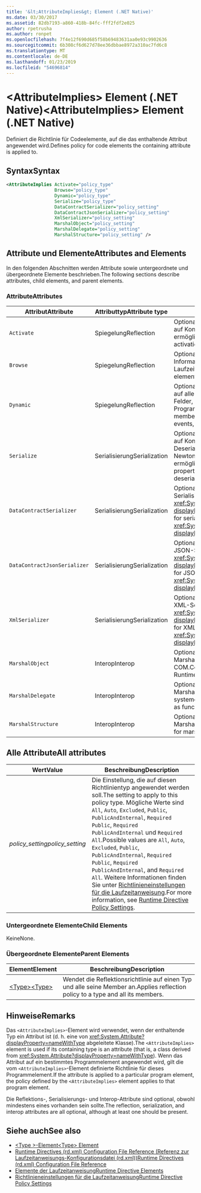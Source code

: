 ```yaml
---
title: '&lt;AttributeImplies&gt; Element (.NET Native)'
ms.date: 03/30/2017
ms.assetid: 82db7193-a860-418b-84fc-fff2fdf2e025
author: rpetrusha
ms.author: ronpet
ms.openlocfilehash: 7f4e12f690d685f58b69483631aa0e93c9902636
ms.sourcegitcommit: 6b308cf6d627d78ee36dbbae8972a310ac7fd6c8
ms.translationtype: MT
ms.contentlocale: de-DE
ms.lasthandoff: 01/23/2019
ms.locfileid: "54696814"
---
```

# <a name="ltattributeimpliesgt-element-net-native"></a><span data-ttu-id="ad563-102">&lt;AttributeImplies&gt; Element (.NET Native)</span><span class="sxs-lookup"><span data-stu-id="ad563-102">&lt;AttributeImplies&gt; Element (.NET Native)</span></span>
<span data-ttu-id="ad563-103">Definiert die Richtlinie für Codeelemente, auf die das enthaltende Attribut angewendet wird.</span><span class="sxs-lookup"><span data-stu-id="ad563-103">Defines policy for code elements the containing attribute is applied to.</span></span>  
  
## <a name="syntax"></a><span data-ttu-id="ad563-104">Syntax</span><span class="sxs-lookup"><span data-stu-id="ad563-104">Syntax</span></span>  
  
```xml  
<AttributeImplies Activate="policy_type"  
                  Browse="policy_type"  
                  Dynamic="policy_type"  
                  Serialize="policy_type"   
                  DataContractSerializer="policy_setting"  
                  DataContractJsonSerializer="policy_setting"  
                  XmlSerializer="policy_setting"  
                  MarshalObject="policy_setting"  
                  MarshalDelegate="policy_setting"  
                  MarshalStructure="policy_setting" />  
```  
  
## <a name="attributes-and-elements"></a><span data-ttu-id="ad563-105">Attribute und Elemente</span><span class="sxs-lookup"><span data-stu-id="ad563-105">Attributes and Elements</span></span>  
 <span data-ttu-id="ad563-106">In den folgenden Abschnitten werden Attribute sowie untergeordnete und übergeordnete Elemente beschrieben.</span><span class="sxs-lookup"><span data-stu-id="ad563-106">The following sections describe attributes, child elements, and parent elements.</span></span>  
  
### <a name="attributes"></a><span data-ttu-id="ad563-107">Attribute</span><span class="sxs-lookup"><span data-stu-id="ad563-107">Attributes</span></span>  
  
|<span data-ttu-id="ad563-108">Attribut</span><span class="sxs-lookup"><span data-stu-id="ad563-108">Attribute</span></span>|<span data-ttu-id="ad563-109">Attributtyp</span><span class="sxs-lookup"><span data-stu-id="ad563-109">Attribute type</span></span>|<span data-ttu-id="ad563-110">Beschreibung</span><span class="sxs-lookup"><span data-stu-id="ad563-110">Description</span></span>|  
|---------------|--------------------|-----------------|  
|`Activate`|<span data-ttu-id="ad563-111">Spiegelung</span><span class="sxs-lookup"><span data-stu-id="ad563-111">Reflection</span></span>|<span data-ttu-id="ad563-112">Optionales Attribut.</span><span class="sxs-lookup"><span data-stu-id="ad563-112">Optional attribute.</span></span> <span data-ttu-id="ad563-113">Steuert den Laufzeitzugriff auf Konstruktoren, um die Aktivierung von Instanzen zu ermöglichen.</span><span class="sxs-lookup"><span data-stu-id="ad563-113">Controls runtime access to constructors to enable activation of instances.</span></span>|  
|`Browse`|<span data-ttu-id="ad563-114">Spiegelung</span><span class="sxs-lookup"><span data-stu-id="ad563-114">Reflection</span></span>|<span data-ttu-id="ad563-115">Optionales Attribut.</span><span class="sxs-lookup"><span data-stu-id="ad563-115">Optional attribute.</span></span> <span data-ttu-id="ad563-116">Steuert das Abfragen von Informationen über Programmelemente, ermöglicht jedoch keinen Laufzeitzugriff.</span><span class="sxs-lookup"><span data-stu-id="ad563-116">Controls querying for information about program elements, but does not enable any runtime access.</span></span>|  
|`Dynamic`|<span data-ttu-id="ad563-117">Spiegelung</span><span class="sxs-lookup"><span data-stu-id="ad563-117">Reflection</span></span>|<span data-ttu-id="ad563-118">Optionales Attribut.</span><span class="sxs-lookup"><span data-stu-id="ad563-118">Optional attribute.</span></span> <span data-ttu-id="ad563-119">Steuert den Laufzeitzugriff auf alle Typmember, einschließlich Konstruktoren, Methoden, Felder, Eigenschaften und Ereignisse, um die dynamische Programmierung zu ermöglichen.</span><span class="sxs-lookup"><span data-stu-id="ad563-119">Controls runtime access to all type members, including constructors, methods, fields, properties, and events, to enable dynamic programming.</span></span>|  
|`Serialize`|<span data-ttu-id="ad563-120">Serialisierung</span><span class="sxs-lookup"><span data-stu-id="ad563-120">Serialization</span></span>|<span data-ttu-id="ad563-121">Optionales Attribut.</span><span class="sxs-lookup"><span data-stu-id="ad563-121">Optional attribute.</span></span> <span data-ttu-id="ad563-122">Steuert den Laufzeitzugriff auf Konstruktoren, Felder und Eigenschaften, um Serialisierung und Deserialisierung von Typinstanzen durch Bibliotheken wie das Newtonsoft JSON-Serialisierungsprogramm zu ermöglichen.</span><span class="sxs-lookup"><span data-stu-id="ad563-122">Controls runtime access to constructors, fields, and properties, to enable type instances to be serialized and deserialized by libraries such as the Newtonsoft JSON serializer.</span></span>|  
|`DataContractSerializer`|<span data-ttu-id="ad563-123">Serialisierung</span><span class="sxs-lookup"><span data-stu-id="ad563-123">Serialization</span></span>|<span data-ttu-id="ad563-124">Optionales Attribut.</span><span class="sxs-lookup"><span data-stu-id="ad563-124">Optional attribute.</span></span> <span data-ttu-id="ad563-125">Steuert die Richtlinie für die Serialisierung, die die <xref:System.Runtime.Serialization.DataContractSerializer?displayProperty=nameWithType>-Klasse verwendet.</span><span class="sxs-lookup"><span data-stu-id="ad563-125">Controls policy for serialization that uses the <xref:System.Runtime.Serialization.DataContractSerializer?displayProperty=nameWithType> class.</span></span>|  
|`DataContractJsonSerializer`|<span data-ttu-id="ad563-126">Serialisierung</span><span class="sxs-lookup"><span data-stu-id="ad563-126">Serialization</span></span>|<span data-ttu-id="ad563-127">Optionales Attribut.</span><span class="sxs-lookup"><span data-stu-id="ad563-127">Optional attribute.</span></span> <span data-ttu-id="ad563-128">Steuert die Richtlinie für die JSON-Serialisierung, die die <xref:System.Runtime.Serialization.Json.DataContractJsonSerializer?displayProperty=nameWithType>-Klasse verwendet.</span><span class="sxs-lookup"><span data-stu-id="ad563-128">Controls policy for JSON serialization that uses the <xref:System.Runtime.Serialization.Json.DataContractJsonSerializer?displayProperty=nameWithType> class.</span></span>|  
|`XmlSerializer`|<span data-ttu-id="ad563-129">Serialisierung</span><span class="sxs-lookup"><span data-stu-id="ad563-129">Serialization</span></span>|<span data-ttu-id="ad563-130">Optionales Attribut.</span><span class="sxs-lookup"><span data-stu-id="ad563-130">Optional attribute.</span></span> <span data-ttu-id="ad563-131">Steuert die Richtlinie für die XML-Serialisierung, die die <xref:System.Xml.Serialization.XmlSerializer?displayProperty=nameWithType>-Klasse verwendet.</span><span class="sxs-lookup"><span data-stu-id="ad563-131">Controls policy for XML serialization that uses the <xref:System.Xml.Serialization.XmlSerializer?displayProperty=nameWithType> class.</span></span>|  
|`MarshalObject`|<span data-ttu-id="ad563-132">Interop</span><span class="sxs-lookup"><span data-stu-id="ad563-132">Interop</span></span>|<span data-ttu-id="ad563-133">Optionales Attribut.</span><span class="sxs-lookup"><span data-stu-id="ad563-133">Optional attribute.</span></span> <span data-ttu-id="ad563-134">Steuert die Richtlinie für das Marshalling von Verweistypen zu Windows-Runtime und COM.</span><span class="sxs-lookup"><span data-stu-id="ad563-134">Controls policy for marshaling reference types to Windows Runtime and COM.</span></span>|  
|`MarshalDelegate`|<span data-ttu-id="ad563-135">Interop</span><span class="sxs-lookup"><span data-stu-id="ad563-135">Interop</span></span>|<span data-ttu-id="ad563-136">Optionales Attribut.</span><span class="sxs-lookup"><span data-stu-id="ad563-136">Optional attribute.</span></span> <span data-ttu-id="ad563-137">Steuert die Richtlinie für das Marshalling von Delegattypen als Funktionszeiger zu systemeigenem Code.</span><span class="sxs-lookup"><span data-stu-id="ad563-137">Controls policy for marshaling delegate types as function pointers to native code.</span></span>|  
|`MarshalStructure`|<span data-ttu-id="ad563-138">Interop</span><span class="sxs-lookup"><span data-stu-id="ad563-138">Interop</span></span>|<span data-ttu-id="ad563-139">Optionales Attribut.</span><span class="sxs-lookup"><span data-stu-id="ad563-139">Optional attribute.</span></span> <span data-ttu-id="ad563-140">Steuert die Richtlinie für das Marshalling von Werttypen zu systemeigenem Code.</span><span class="sxs-lookup"><span data-stu-id="ad563-140">Controls policy for marshaling value types to native code.</span></span>|  
  
## <a name="all-attributes"></a><span data-ttu-id="ad563-141">Alle Attribute</span><span class="sxs-lookup"><span data-stu-id="ad563-141">All attributes</span></span>  
  
|<span data-ttu-id="ad563-142">Wert</span><span class="sxs-lookup"><span data-stu-id="ad563-142">Value</span></span>|<span data-ttu-id="ad563-143">Beschreibung</span><span class="sxs-lookup"><span data-stu-id="ad563-143">Description</span></span>|  
|-----------|-----------------|  
|<span data-ttu-id="ad563-144">*policy_setting*</span><span class="sxs-lookup"><span data-stu-id="ad563-144">*policy_setting*</span></span>|<span data-ttu-id="ad563-145">Die Einstellung, die auf diesen Richtlinientyp angewendet werden soll.</span><span class="sxs-lookup"><span data-stu-id="ad563-145">The setting to apply to this policy type.</span></span> <span data-ttu-id="ad563-146">Mögliche Werte sind `All`, `Auto`, `Excluded`, `Public`, `PublicAndInternal`, `Required Public`, `Required PublicAndInternal` und `Required All`.</span><span class="sxs-lookup"><span data-stu-id="ad563-146">Possible values are `All`, `Auto`, `Excluded`, `Public`, `PublicAndInternal`, `Required Public`, `Required PublicAndInternal`, and `Required All`.</span></span> <span data-ttu-id="ad563-147">Weitere Informationen finden Sie unter [Richtlinieneinstellungen für die Laufzeitanweisung](../../../docs/framework/net-native/runtime-directive-policy-settings.md).</span><span class="sxs-lookup"><span data-stu-id="ad563-147">For more information, see [Runtime Directive Policy Settings](../../../docs/framework/net-native/runtime-directive-policy-settings.md).</span></span>|  
  
### <a name="child-elements"></a><span data-ttu-id="ad563-148">Untergeordnete Elemente</span><span class="sxs-lookup"><span data-stu-id="ad563-148">Child Elements</span></span>  
 <span data-ttu-id="ad563-149">Keine</span><span class="sxs-lookup"><span data-stu-id="ad563-149">None.</span></span>  
  
### <a name="parent-elements"></a><span data-ttu-id="ad563-150">Übergeordnete Elemente</span><span class="sxs-lookup"><span data-stu-id="ad563-150">Parent Elements</span></span>  
  
|<span data-ttu-id="ad563-151">Element</span><span class="sxs-lookup"><span data-stu-id="ad563-151">Element</span></span>|<span data-ttu-id="ad563-152">Beschreibung</span><span class="sxs-lookup"><span data-stu-id="ad563-152">Description</span></span>|  
|-------------|-----------------|  
|[<span data-ttu-id="ad563-153">\<Type></span><span class="sxs-lookup"><span data-stu-id="ad563-153">\<Type></span></span>](../../../docs/framework/net-native/type-element-net-native.md)|<span data-ttu-id="ad563-154">Wendet die Reflektionsrichtlinie auf einen Typ und alle seine Member an.</span><span class="sxs-lookup"><span data-stu-id="ad563-154">Applies reflection policy to a type and all its members.</span></span>|  
  
## <a name="remarks"></a><span data-ttu-id="ad563-155">Hinweise</span><span class="sxs-lookup"><span data-stu-id="ad563-155">Remarks</span></span>  
 <span data-ttu-id="ad563-156">Das `<AttributeImplies>`-Element wird verwendet, wenn der enthaltende Typ ein Attribut ist (d. h. eine von <xref:System.Attribute?displayProperty=nameWithType> abgeleitete Klasse).</span><span class="sxs-lookup"><span data-stu-id="ad563-156">The `<AttributeImplies>` element is used if its containing type is an attribute (that is, a class derived from <xref:System.Attribute?displayProperty=nameWithType>).</span></span> <span data-ttu-id="ad563-157">Wenn das Attribut auf ein bestimmtes Programmelement angewendet wird, gilt die vom `<AttributeImplies>`-Element definierte Richtlinie für dieses Programmelement.</span><span class="sxs-lookup"><span data-stu-id="ad563-157">If the attribute is applied to a particular program element, the policy defined by the `<AttributeImplies>` element applies to that program element.</span></span>  
  
 <span data-ttu-id="ad563-158">Die Reflektions-, Serialisierungs- und Interop-Attribute sind optional, obwohl mindestens eines vorhanden sein sollte.</span><span class="sxs-lookup"><span data-stu-id="ad563-158">The reflection, serialization, and interop attributes are all optional, although at least one should be present.</span></span>  
  
## <a name="see-also"></a><span data-ttu-id="ad563-159">Siehe auch</span><span class="sxs-lookup"><span data-stu-id="ad563-159">See also</span></span>
- [<span data-ttu-id="ad563-160">\<Type >-Element</span><span class="sxs-lookup"><span data-stu-id="ad563-160">\<Type> Element</span></span>](../../../docs/framework/net-native/type-element-net-native.md)
- [<span data-ttu-id="ad563-161">Runtime Directives (rd.xml) Configuration File Reference (Referenz zur Laufzeitanweisungs-Konfigurationsdatei (rd.xml))</span><span class="sxs-lookup"><span data-stu-id="ad563-161">Runtime Directives (rd.xml) Configuration File Reference</span></span>](../../../docs/framework/net-native/runtime-directives-rd-xml-configuration-file-reference.md)
- [<span data-ttu-id="ad563-162">Elemente der Laufzeitanweisung</span><span class="sxs-lookup"><span data-stu-id="ad563-162">Runtime Directive Elements</span></span>](../../../docs/framework/net-native/runtime-directive-elements.md)
- [<span data-ttu-id="ad563-163">Richtlinieneinstellungen für die Laufzeitanweisung</span><span class="sxs-lookup"><span data-stu-id="ad563-163">Runtime Directive Policy Settings</span></span>](../../../docs/framework/net-native/runtime-directive-policy-settings.md)
